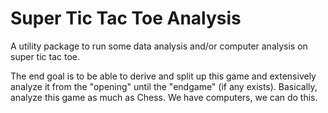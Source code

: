 # Super Tic Tac Toe Analysis

A utility package to run some data analysis and/or computer analysis on super tic tac toe.

The end goal is to be able to derive and split up this game and extensively analyze it from the "opening" until the "endgame" (if any exists). Basically, analyze this game as much as Chess. We have computers, we can do this.
